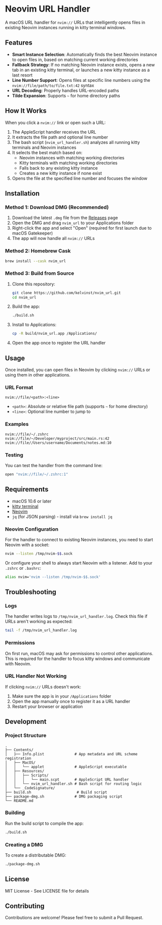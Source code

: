 # Neovim URL Handler

A macOS URL handler for `nvim://` URLs that intelligently opens files in existing Neovim instances running in kitty terminal windows.

## Features

- **Smart Instance Selection**: Automatically finds the best Neovim instance to open files in, based on matching current working directories
- **Fallback Strategy**: If no matching Neovim instance exists, opens a new tab in an existing kitty terminal, or launches a new kitty instance as a last resort
- **Line Number Support**: Opens files at specific line numbers using the `nvim://file/path/to/file.txt:42` syntax
- **URL Decoding**: Properly handles URL-encoded paths
- **Tilde Expansion**: Supports `~` for home directory paths

## How It Works

When you click a `nvim://` link or open such a URL:

1. The AppleScript handler receives the URL
2. It extracts the file path and optional line number
3. The bash script (`nvim_url_handler.sh`) analyzes all running kitty terminals and Neovim instances
4. It selects the best match based on:
   - Neovim instances with matching working directories
   - Kitty terminals with matching working directories
   - Falls back to any existing kitty instance
   - Creates a new kitty instance if none exist
5. Opens the file at the specified line number and focuses the window

## Installation

### Method 1: Download DMG (Recommended)

1. Download the latest `.dmg` file from the [Releases](https://github.com/kelvinst/nvim_url/releases) page
2. Open the DMG and drag `nvim_url` to your Applications folder
3. Right-click the app and select "Open" (required for first launch due to macOS Gatekeeper)
4. The app will now handle all `nvim://` URLs

### Method 2: Homebrew Cask

```bash
brew install --cask nvim_url
```

### Method 3: Build from Source

1. Clone this repository:
   ```bash
   git clone https://github.com/kelvinst/nvim_url.git
   cd nvim_url
   ```

2. Build the app:
   ```bash
   ./build.sh
   ```

3. Install to Applications:
   ```bash
   cp -R build/nvim_url.app /Applications/
   ```

4. Open the app once to register the URL handler

## Usage

Once installed, you can open files in Neovim by clicking `nvim://` URLs or using them in other applications.

### URL Format

```
nvim://file/<path>:<line>
```

- `<path>`: Absolute or relative file path (supports `~` for home directory)
- `<line>`: Optional line number to jump to

### Examples

```
nvim://file/~/.zshrc
nvim://file/~/Developer/myproject/src/main.rs:42
nvim://file//Users/username/Documents/notes.md:10
```

### Testing

You can test the handler from the command line:

```bash
open "nvim://file/~/.zshrc:1"
```

## Requirements

- macOS 10.6 or later
- [kitty terminal](https://sw.kovidgoyal.net/kitty/)
- [Neovim](https://neovim.io/)
- `jq` (for JSON parsing) - install via `brew install jq`

### Neovim Configuration

For the handler to connect to existing Neovim instances, you need to start Neovim with a socket:

```bash
nvim --listen /tmp/nvim-$$.sock
```

Or configure your shell to always start Neovim with a listener. Add to your `.zshrc` or `.bashrc`:

```bash
alias nvim='nvim --listen /tmp/nvim-$$.sock'
```

## Troubleshooting

### Logs

The handler writes logs to `/tmp/nvim_url_handler.log`. Check this file if URLs aren't working as expected:

```bash
tail -f /tmp/nvim_url_handler.log
```

### Permissions

On first run, macOS may ask for permissions to control other applications. This is required for the handler to focus kitty windows and communicate with Neovim.

### URL Handler Not Working

If clicking `nvim://` URLs doesn't work:

1. Make sure the app is in your `/Applications` folder
2. Open the app manually once to register it as a URL handler
3. Restart your browser or application

## Development

### Project Structure

```
.
├── Contents/
│   ├── Info.plist              # App metadata and URL scheme registration
│   ├── MacOS/
│   │   └── applet              # AppleScript executable
│   ├── Resources/
│   │   ├── Scripts/
│   │   │   └── main.scpt       # AppleScript URL handler
│   │   └── nvim_url_handler.sh # Bash script for routing logic
│   └── _CodeSignature/
├── build.sh                     # Build script
├── package-dmg.sh              # DMG packaging script
└── README.md
```

### Building

Run the build script to compile the app:

```bash
./build.sh
```

### Creating a DMG

To create a distributable DMG:

```bash
./package-dmg.sh
```

## License

MIT License - See LICENSE file for details

## Contributing

Contributions are welcome! Please feel free to submit a Pull Request.

